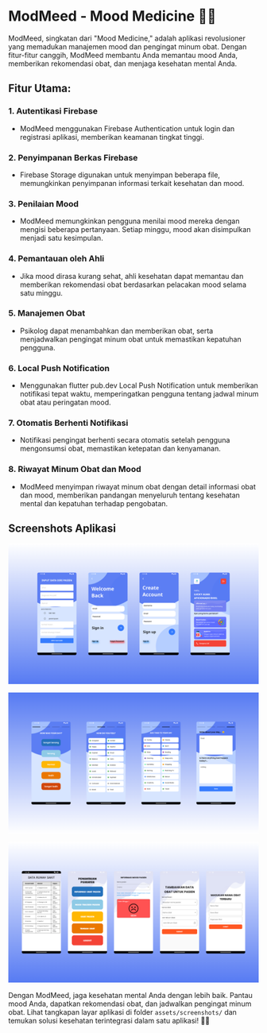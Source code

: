 # ModMeed - Mood Medicine 🌈💊

ModMeed, singkatan dari "Mood Medicine," adalah aplikasi revolusioner yang memadukan manajemen mood dan pengingat minum obat. Dengan fitur-fitur canggih, ModMeed membantu Anda memantau mood Anda, memberikan rekomendasi obat, dan menjaga kesehatan mental Anda.

## Fitur Utama:

### 1. Autentikasi Firebase
- ModMeed menggunakan Firebase Authentication untuk login dan registrasi aplikasi, memberikan keamanan tingkat tinggi.

### 2. Penyimpanan Berkas Firebase
- Firebase Storage digunakan untuk menyimpan beberapa file, memungkinkan penyimpanan informasi terkait kesehatan dan mood.

### 3. Penilaian Mood
- ModMeed memungkinkan pengguna menilai mood mereka dengan mengisi beberapa pertanyaan. Setiap minggu, mood akan disimpulkan menjadi satu kesimpulan.

### 4. Pemantauan oleh Ahli
- Jika mood dirasa kurang sehat, ahli kesehatan dapat memantau dan memberikan rekomendasi obat berdasarkan pelacakan mood selama satu minggu.

### 5. Manajemen Obat
- Psikolog dapat menambahkan dan memberikan obat, serta menjadwalkan pengingat minum obat untuk memastikan kepatuhan pengguna.

### 6. Local Push Notification
- Menggunakan flutter pub.dev Local Push Notification untuk memberikan notifikasi tepat waktu, memperingatkan pengguna tentang jadwal minum obat atau peringatan mood.

### 7. Otomatis Berhenti Notifikasi
- Notifikasi pengingat berhenti secara otomatis setelah pengguna mengonsumsi obat, memastikan ketepatan dan kenyamanan.

### 8. Riwayat Minum Obat dan Mood
- ModMeed menyimpan riwayat minum obat dengan detail informasi obat dan mood, memberikan pandangan menyeluruh tentang kesehatan mental dan kepatuhan terhadap pengobatan.

## Screenshots Aplikasi

![Screenshot 1](assets/screenshots/ss1.png)

![Screenshot 2](assets/screenshots/ss2.png)

![Screenshot 3](assets/screenshots/ss3.png)

Dengan ModMeed, jaga kesehatan mental Anda dengan lebih baik. Pantau mood Anda, dapatkan rekomendasi obat, dan jadwalkan pengingat minum obat. Lihat tangkapan layar aplikasi di folder `assets/screenshots/` dan temukan solusi kesehatan terintegrasi dalam satu aplikasi! 💖💊
